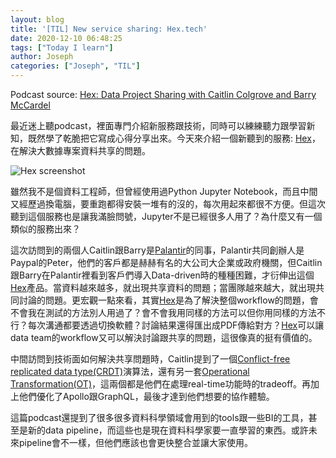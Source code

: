 ```yaml
---
layout: blog
title: '[TIL] New service sharing: Hex.tech'
date: 2020-12-10 06:48:25
tags: ["Today I learn"]
author: Joseph
categories: ["Joseph", "TIL"]
---
```


Podcast source: [Hex: Data Project Sharing with Caitlin Colgrove and Barry McCardel](https://softwareengineeringdaily.com/2020/12/03/hex-data-project-sharing-with-caitlin-colgrove-and-barry-mccardel/)

最近迷上聽podcast，裡面專門介紹新服務跟技術，同時可以練練聽力跟學習新知，既然學了乾脆把它寫成心得分享出來。今天來介紹一個新聽到的服務: [Hex](https://hex.tech)，在解決大數據專案資料共享的問題。

![Hex screenshot](hex-screenshot.png)

雖然我不是個資料工程師，但曾經使用過Python Jupyter Notebook，而且中間又經歷過換電腦，要重跑都得安裝一堆有的沒的，每次用起來都很不方便。但這次聽到這個服務也是讓我滿臉問號，Jupyter不是已經很多人用了？為什麼又有一個類似的服務出來？
<!-- more -->

這次訪問到的兩個人Caitlin跟Barry是[Palantir](https://www.palantir.com/)的同事，Palantir共同創辦人是Paypal的Peter，他們的客戶都是赫赫有名的大公司大企業或政府機關，但Caitlin跟Barry在Palantir裡看到客戶們導入Data-driven時的種種困難，才衍伸出這個[Hex](https://hex.tech)產品。當資料越來越多，就出現共享資料的問題；當團隊越來越大，就出現共同討論的問題。更宏觀一點來看，其實[Hex](https://hex.tech)是為了解決整個workflow的問題，會不會我在測試的方法別人用過了？會不會我用同樣的方法可以但你用同樣的方法不行？每次溝通都要透過切換軟體？討論結果還得匯出成PDF傳給對方？[Hex](https://hex.tech)可以讓data team的workflow又可以解決討論跟共享的問題，這很像真的挺有價值的。

中間訪問到技術面如何解決共享問題時，Caitlin提到了一個[Conflict-free replicated data type(CRDT)](https://en.wikipedia.org/wiki/Conflict-free_replicated_data_type)演算法，還有另一套[Operational Transformation(OT)](https://en.wikipedia.org/wiki/Operational_transformation)，這兩個都是他們在處理real-time功能時的tradeoff。再加上他們優化了Apollo跟GraphQL，最後才達到他們想要的協作體驗。

這篇podcast還提到了很多很多資料科學領域會用到的tools跟一些BI的工具，甚至是新的data pipeline，而這些也是現在資料科學家要一直學習的東西。或許未來pipeline會不一樣，但他們應該也會更快整合並讓大家使用。



